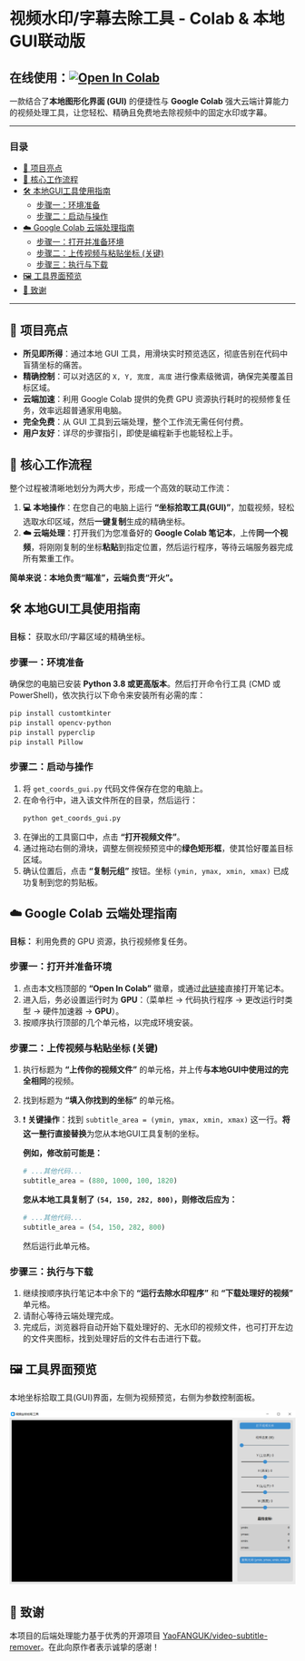 # 视频水印/字幕去除工具 - Colab & 本地GUI联动版

## 在线使用：[![Open In Colab](https://colab.research.google.com/assets/colab-badge.svg)](https://colab.research.google.com/github/wob25/removing-video-watermark/blob/main/removing_video_watermark.ipynb)

一款结合了**本地图形化界面 (GUI)** 的便捷性与 **Google Colab** 强大云端计算能力的视频处理工具，让您轻松、精确且免费地去除视频中的固定水印或字幕。

***

### **目录**
* [🌟 项目亮点](#-项目亮点)
* [🚀 核心工作流程](#-核心工作流程)
* [🛠️ 本地GUI工具使用指南](#️-本地gui工具使用指南)
  * [步骤一：环境准备](#步骤一环境准备)
  * [步骤二：启动与操作](#步骤二启动与操作)
* [☁️ Google Colab 云端处理指南](#️-google-colab-云端处理指南)
  * [步骤一：打开并准备环境](#步骤一打开并准备环境)
  * [步骤二：上传视频与粘贴坐标 (关键)](#步骤二上传视频与粘贴坐标-关键)
  * [步骤三：执行与下载](#步骤三执行与下载)
* [🖼️ 工具界面预览](#️-工具界面预览)
* [🙏 致谢](#-致谢)

***

## 🌟 项目亮点

*   **所见即所得**：通过本地 GUI 工具，用滑块实时预览选区，彻底告别在代码中盲猜坐标的痛苦。
*   **精确控制**：可以对选区的 `X, Y, 宽度, 高度` 进行像素级微调，确保完美覆盖目标区域。
*   **云端加速**：利用 Google Colab 提供的免费 GPU 资源执行耗时的视频修复任务，效率远超普通家用电脑。
*   **完全免费**：从 GUI 工具到云端处理，整个工作流无需任何付费。
*   **用户友好**：详尽的步骤指引，即使是编程新手也能轻松上手。

## 🚀 核心工作流程

整个过程被清晰地划分为两大步，形成一个高效的联动工作流：

1.  **💻 本地操作**：在您自己的电脑上运行 **“坐标拾取工具(GUI)”**，加载视频，轻松选取水印区域，然后**一键复制**生成的精确坐标。
2.  **☁️ 云端处理**：打开我们为您准备好的 **Google Colab 笔记本**，上传**同一个视频**，将刚刚复制的坐标**粘贴**到指定位置，然后运行程序，等待云端服务器完成所有繁重工作。

**简单来说：本地负责“瞄准”，云端负责“开火”。**

## 🛠️ 本地GUI工具使用指南

**目标：** 获取水印/字幕区域的精确坐标。

### 步骤一：环境准备
确保您的电脑已安装 **Python 3.8 或更高版本**。然后打开命令行工具 (CMD 或 PowerShell)，依次执行以下命令来安装所有必需的库：
```bash
pip install customtkinter
pip install opencv-python
pip install pyperclip
pip install Pillow
```

### 步骤二：启动与操作
1.  将 `get_coords_gui.py` 代码文件保存在您的电脑上。
2.  在命令行中，进入该文件所在的目录，然后运行：
    ```bash
    python get_coords_gui.py
    ```
3.  在弹出的工具窗口中，点击 **“打开视频文件”**。
4.  通过拖动右侧的滑块，调整左侧视频预览中的**绿色矩形框**，使其恰好覆盖目标区域。
5.  确认位置后，点击 **“复制元组”** 按钮。坐标 `(ymin, ymax, xmin, xmax)` 已成功复制到您的剪贴板。

## ☁️ Google Colab 云端处理指南

**目标：** 利用免费的 GPU 资源，执行视频修复任务。

### 步骤一：打开并准备环境
1.  点击本文档顶部的 **“Open In Colab”** 徽章，或通过[此链接](https://colab.research.google.com/github/wob25/removing-video-watermark/blob/main/removing_video_watermark.ipynb)直接打开笔记本。
2.  进入后，务必设置运行时为 **GPU**：（菜单栏 → 代码执行程序 → 更改运行时类型 → 硬件加速器 → **GPU**）。
3.  按顺序执行顶部的几个单元格，以完成环境安装。

### 步骤二：上传视频与粘贴坐标 (关键)
1.  执行标题为 **“上传你的视频文件”** 的单元格，并上传**与本地GUI中使用过的完全相同**的视频。
2.  找到标题为 **“填入你找到的坐标”** 的单元格。
3.  ❗️ **关键操作**：找到 `subtitle_area = (ymin, ymax, xmin, xmax)` 这一行。**将这一整行直接替换**为您从本地GUI工具复制的坐标。

    **例如，修改前可能是：**
    ```python
    # ...其他代码...
    subtitle_area = (880, 1000, 100, 1820) 
    ```
    **您从本地工具复制了 `(54, 150, 282, 800)`，则修改后应为：**
    ```python
    # ...其他代码...
    subtitle_area = (54, 150, 282, 800) 
    ```
    然后运行此单元格。

### 步骤三：执行与下载
1.  继续按顺序执行笔记本中余下的 **“运行去除水印程序”** 和 **“下载处理好的视频”** 单元格。
2.  请耐心等待云端处理完成。
3.  完成后，浏览器将自动开始下载处理好的、无水印的视频文件，也可打开左边的文件夹图标，找到处理好后的文件右击进行下载。

## 🖼️ 工具界面预览

本地坐标拾取工具(GUI)界面，左侧为视频预览，右侧为参数控制面板。

![本地GUI工具界面截图](https://github.com/wob25/removing-video-watermark/blob/main/GUI/10411.png?raw=true)

## 🙏 致谢

本项目的后端处理能力基于优秀的开源项目 [YaoFANGUK/video-subtitle-remover](https://github.com/YaoFANGUK/video-subtitle-remover)。在此向原作者表示诚挚的感谢！

